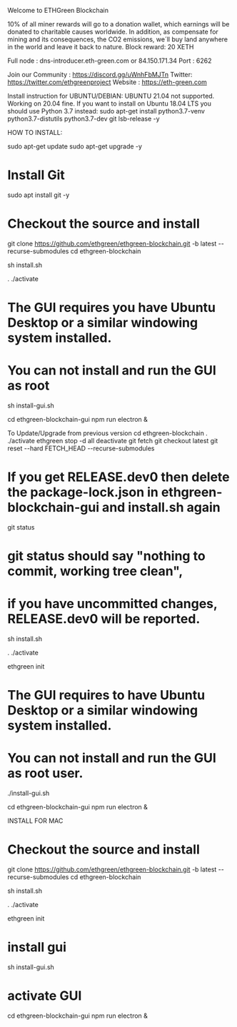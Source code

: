 Welcome to ETHGreen Blockchain

10% of all miner rewards will go to a donation wallet, which earnings will be donated to charitable causes worldwide. In addition, as compensate for mining and its consequences, the CO2 emissions, we´ll buy land anywhere in the world and leave it back to nature.
Block reward: 20 XETH

Full node :
dns-introducer.eth-green.com
or
84.150.171.34
Port : 6262

Join our Community : https://discord.gg/uWnhFbMJTn
Twitter: https://twitter.com/ethgreenproject
Website : https://eth-green.com


Install instruction for UBUNTU/DEBIAN:
UBUNTU 21.04 not supported. Working on 20.04 fine. 
If you want to install on Ubuntu 18.04 LTS you should use Python 3.7 instead: 
sudo apt-get install python3.7-venv python3.7-distutils python3.7-dev git lsb-release -y

HOW TO INSTALL:

sudo apt-get update
sudo apt-get upgrade -y

# Install Git
sudo apt install git -y

# Checkout the source and install
git clone https://github.com/ethgreen/ethgreen-blockchain.git -b latest --recurse-submodules
cd ethgreen-blockchain

sh install.sh

. ./activate

# The GUI requires you have Ubuntu Desktop or a similar windowing system installed.
# You can not install and run the GUI as root

sh install-gui.sh

cd ethgreen-blockchain-gui
npm run electron &



To Update/Upgrade from previous version
cd ethgreen-blockchain
. ./activate
ethgreen stop -d all
deactivate
git fetch
git checkout latest
git reset --hard FETCH_HEAD --recurse-submodules

# If you get RELEASE.dev0 then delete the package-lock.json in ethgreen-blockchain-gui and install.sh again

git status

# git status should say "nothing to commit, working tree clean", 
# if you have uncommitted changes, RELEASE.dev0 will be reported.

sh install.sh

. ./activate

ethgreen init

# The GUI requires to have Ubuntu Desktop or a similar windowing system installed.
# You can not install and run the GUI as root user.
./install-gui.sh

cd ethgreen-blockchain-gui
npm run electron &

INSTALL FOR MAC

# Checkout the source and install
git clone https://github.com/ethgreen/ethgreen-blockchain.git -b latest --recurse-submodules
cd ethgreen-blockchain

sh install.sh

. ./activate

ethgreen init

# install gui
sh install-gui.sh

# activate GUI
cd ethgreen-blockchain-gui
npm run electron &
